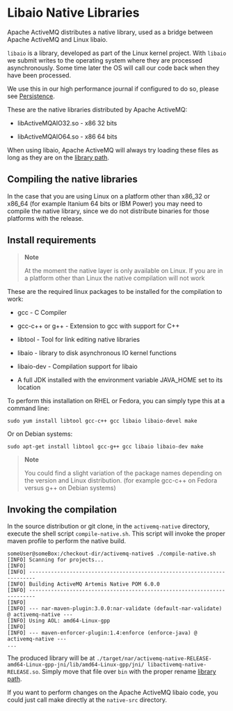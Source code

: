 # Libaio Native Libraries

Apache ActiveMQ distributes a native library, used as a bridge between Apache ActiveMQ
and Linux libaio.

`libaio` is a library, developed as part of the Linux kernel project.
With `libaio` we submit writes to the operating system where they are
processed asynchronously. Some time later the OS will call our code back
when they have been processed.

We use this in our high performance journal if configured to do so,
please see [Persistence](persistence.md).

These are the native libraries distributed by Apache ActiveMQ:

-   libActiveMQAIO32.so - x86 32 bits

-   libActiveMQAIO64.so - x86 64 bits

When using libaio, Apache ActiveMQ will always try loading these files as long
as they are on the [library path](#using-server.library.path).

## Compiling the native libraries

In the case that you are using Linux on a platform other than x86\_32 or
x86\_64 (for example Itanium 64 bits or IBM Power) you may need to
compile the native library, since we do not distribute binaries for
those platforms with the release.

## Install requirements

> **Note**
>
> At the moment the native layer is only available on Linux. If you are
> in a platform other than Linux the native compilation will not work

These are the required linux packages to be installed for the compilation to work:

-   gcc - C Compiler

-   gcc-c++ or g++ - Extension to gcc with support for C++

-   libtool - Tool for link editing native libraries

-   libaio - library to disk asynchronous IO kernel functions

-   libaio-dev - Compilation support for libaio

-   A full JDK installed with the environment variable JAVA\_HOME set to
    its location

To perform this installation on RHEL or Fedora, you can simply type this at a command line:

    sudo yum install libtool gcc-c++ gcc libaio libaio-devel make

Or on Debian systems:

    sudo apt-get install libtool gcc-g++ gcc libaio libaio-dev make

> **Note**
>
> You could find a slight variation of the package names depending on
> the version and Linux distribution. (for example gcc-c++ on Fedora
> versus g++ on Debian systems)

## Invoking the compilation

In the source distribution or git clone, in the `activemq-native` directory, execute the shell
script `compile-native.sh`. This script will invoke the proper maven profile to perform the native build.

    someUser@someBox:/checkout-dir/activemq-native$ ./compile-native.sh
    [INFO] Scanning for projects...
    [INFO]
    [INFO] ------------------------------------------------------------------------
    [INFO] Building ActiveMQ Artemis Native POM 6.0.0
    [INFO] ------------------------------------------------------------------------
    [INFO]
    [INFO] --- nar-maven-plugin:3.0.0:nar-validate (default-nar-validate) @ activemq-native ---
    [INFO] Using AOL: amd64-Linux-gpp
    [INFO]
    [INFO] --- maven-enforcer-plugin:1.4:enforce (enforce-java) @ activemq-native ---
    ...

The produced library will be at
`./target/nar/activemq-native-RELEASE-amd64-Linux-gpp-jni/lib/amd64-Linux-gpp/jni/
libactivemq-native-RELEASE.so`. Simply move that file over
`bin` with the proper rename [library
path](#using-server.library.path).

If you want to perform changes on the Apache ActiveMQ libaio code, you could
just call make directly at the `native-src` directory.
